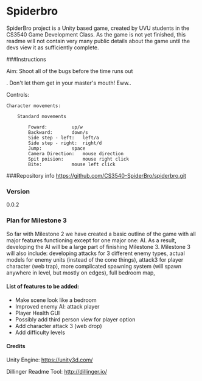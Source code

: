 # Spiderbro

SpiderBro project is a Unity based game, created by UVU students in the CS3540 Game Development Class.  As the game is not yet finished, this readme will not contain very many public details about the game until the devs view it as sufficiently complete.

###Instructions	

Aim: 
	Shoot all of the bugs before the time runs out

.
	Don't let them get in your master's mouth! Eww..
	
Controls: 
		
	Character movements:
			
		Standard movements

			Foward: 		up/w
			Backward:		down/s
			Side step - left: 	left/a			
			Side step - right:	right/d			
			Jump: 			space		
			Camera Direction: 	mouse direction		
			Spit poision:		mouse right click
			Bite:			mouse left click


###Repository info
https://github.com/CS3540-SpiderBro/spiderbro.git

### Version
0.0.2

### Plan for Milestone 3


So far with Milestone 2 we have created a basic outline of the game with all major features functioning except for one major one: AI.  As a result, developing the AI will be a large part of finishing Milestone 3.  Milestone 3 will also include: developing attacks for 3 different enemy types, actual models for enemy units (instead of the cone things), attack3 for player character (web trap), more complicated spawning system (will spawn anywhere in level, but mostly on edges), full bedroom map, 

#### List of features to be added:
- Make scene look like a bedroom
- Improved enemy AI: attack player
- Player Health GUI
- Possibly add third person view for player option
- Add character attack 3 (web drop)
- Add difficulty levels

#### Credits
Unity Engine: https://unity3d.com/

Dillinger Readme Tool: http://dillinger.io/

